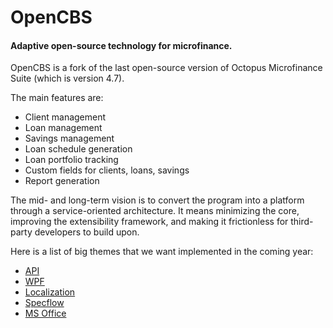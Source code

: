 # OpenCBS
#### Adaptive open-source technology for microfinance.

OpenCBS is a fork of the last open-source version of Octopus Microfinance Suite (which is version 4.7).

The main features are:

- Client management
- Loan management
- Savings management
- Loan schedule generation
- Loan portfolio tracking
- Custom fields for clients, loans, savings
- Report generation

The mid- and long-term vision is to convert the program into a platform through a service-oriented architecture. It means minimizing the core, improving the extensibility framework, and making it frictionless for third-party developers to build upon.

Here is a list of big themes that we want implemented in the coming year:

- [API](issues/10)
- [WPF](isuses/11)
- [Localization](issues/13)
- [Specflow](issues/18)
- [MS Office](issues/5)
